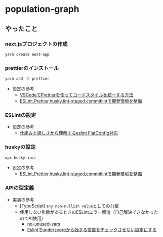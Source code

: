 # population-graph

## やったこと
### next.jsプロジェクトの作成
```bash
yarn create next-app
```

### prettierのインストール

```bash
yarn add -D prettier
```

- 設定の参考
    - [VSCodeでPrettierを使ってコードスタイルを統一する方法](https://liginc.co.jp/649627)
    - [ESLint,Prettier,husky,lint-staged,commitlintで開発環境を整備](https://zenn.dev/hayato94087/articles/f5e02dc3dadb58)

### ESLintの設定
- 設定の参考
    - [仕組みと嬉しさから理解するeslint FlatConfig対応](https://zenn.dev/cybozu_frontend/articles/about-eslint-flat-config)

### huskyの設定
```bash
npx husky-init
```
- 設定の参考
    - [ESLint,Prettier,husky,lint-staged,commitlintで開発環境を整備](https://zenn.dev/hayato94087/articles/f5e02dc3dadb58)

### APIの型定義
- 実装の参考
    - [[TypeScript] `any non-nullish value`としての`{}`型](https://qiita.com/sugoroku_y/items/09aace6a17a6b36dfee6)
    - 使用しない引数があるときのESLintエラー解消（自己解決できなかったのでAI使用）
        - [no-unused-vars](https://eslint.org/docs/latest/rules/no-unused-vars)
        - [Eslintでunderscoreから始まる変数をチェックさせない設定にする](https://shotat.hateblo.jp/entry/2016/10/26/000912)